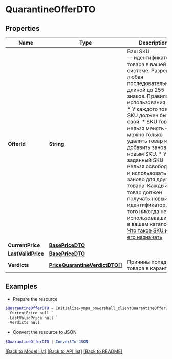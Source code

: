 # QuarantineOfferDTO
## Properties

Name | Type | Description | Notes
------------ | ------------- | ------------- | -------------
**OfferId** | **String** | Ваш SKU — идентификатор товара в вашей системе.  Разрешена любая последовательность длиной до 255 знаков.  Правила использования SKU:  * У каждого товара SKU должен быть свой.  * SKU товара нельзя менять — можно только удалить товар и добавить заново с новым SKU.  * Уже заданный SKU нельзя освободить и использовать заново для другого товара. Каждый товар должен получать новый идентификатор, до того никогда не использовавшийся в вашем каталоге.  [Что такое SKU и как его назначать](https://yandex.ru/support/marketplace/assortment/add/index.html#fields)  | [optional] 
**CurrentPrice** | [**BasePriceDTO**](BasePriceDTO.md) |  | [optional] 
**LastValidPrice** | [**BasePriceDTO**](BasePriceDTO.md) |  | [optional] 
**Verdicts** | [**PriceQuarantineVerdictDTO[]**](PriceQuarantineVerdictDTO.md) | Причины попадания товара в карантин. | [optional] 

## Examples

- Prepare the resource
```powershell
$QuarantineOfferDTO = Initialize-ympa_powershell_clientQuarantineOfferDTO  -OfferId null `
 -CurrentPrice null `
 -LastValidPrice null `
 -Verdicts null
```

- Convert the resource to JSON
```powershell
$QuarantineOfferDTO | ConvertTo-JSON
```

[[Back to Model list]](../README.md#documentation-for-models) [[Back to API list]](../README.md#documentation-for-api-endpoints) [[Back to README]](../README.md)


